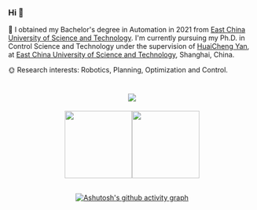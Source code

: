 ### Hi 👋
🌵 I obtained my Bachelor's degree in Automation in 2021 from [East China University of Science and Technology](https://www.ecust.edu.cn/). I'm currently pursuing my Ph.D. in Control Science and Technology under the supervision of [HuaiCheng Yan](https://smecp-lab.ecust.edu.cn/2016/1020/c9578a75529/page.htm), at [East China University of Science and Technology](https://www.ecust.edu.cn/), Shanghai, China. 

🌞 Research interests: Robotics, Planning, Optimization and Control.


<h1 align="center"> <a href="https://sunguoqi.com/"> <img src="https://readme-typing-svg.herokuapp.com/?lines=STAY+HUNGRY;STAY+FOOLISH&center=true&size=27"> </a> </h1>

<div align=center>
<img height="137px" src="https://github-readme-stats-git-masterrstaa-rickstaa.vercel.app/api?username=Rao-Kai&hide_title=true&hide_border=true&show_icons=trueline_height=21&text_color=000&icon_color=000&bg_color=0,ea6161,ffc64d,fffc4d,52fa5a&theme=graywhite" /><img height="137px" src="https://github-readme-stats-git-masterrstaa-rickstaa.vercel.app/api/top-langs/?username=Rao-Kai&hide_title=true&hide_border=true&layout=compact&langs_count=6&text_color=000&icon_color=fff&bg_color=0,52fa5a,4dfcff,c64dff&theme=graywhite" /><br><br>

[![Ashutosh's github activity graph](https://github-readme-activity-graph.cyclic.app/graph?username=Rao-Kai&theme=tokyo-night)](https://github.com/ashutosh00710/github-readme-activity-graph)
</div>


 

<!--
**Rao-Kai/Rao-Kai** is a ✨ _special_ ✨ repository because its `README.md` (this file) appears on your GitHub profile.

Here are some ideas to get you started:

- 🔭 I’m currently working on ...
- 🌱 I’m currently learning ...
- 👯 I’m looking to collaborate on ...
- 🤔 I’m looking for help with ...
- 💬 Ask me about ...
- 📫 How to reach me: ...
- 😄 Pronouns: ...
- ⚡ Fun fact: ...
-->
